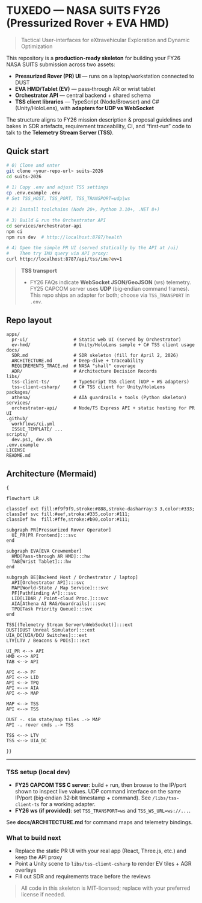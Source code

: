 # TUXEDO — NASA SUITS FY26 (Pressurized Rover + EVA HMD)

> Tactical User-interfaces for eXtravehicular Exploration and Dynamic Optimization

This repository is a **production-ready skeleton** for building your FY26 NASA SUITS submission across two assets:

- **Pressurized Rover (PR) UI** — runs on a laptop/workstation connected to DUST
- **EVA HMD/Tablet (EV)** — pass‑through AR or wrist tablet
- **Orchestrator API** — central backend + shared schema
- **TSS client libraries** — TypeScript (Node/Browser) and C# (Unity/HoloLens), with **adapters for UDP vs WebSocket**

The structure aligns to FY26 mission description & proposal guidelines and bakes in SDR artefacts, requirement traceability, CI, and “first‑run” code to talk to the **Telemetry Stream Server (TSS)**.


## Quick start

```bash
# 0) Clone and enter
git clone <your-repo-url> suits-2026
cd suits-2026

# 1) Copy .env and adjust TSS settings
cp .env.example .env
# Set TSS_HOST, TSS_PORT, TSS_TRANSPORT=udp|ws

# 2) Install toolchains (Node 20+, Python 3.10+, .NET 8+)

# 3) Build & run the Orchestrator API
cd services/orchestrator-api
npm ci
npm run dev  # http://localhost:8787/health

# 4) Open the simple PR UI (served statically by the API at /ui)
#    Then try IMU query via API proxy:
curl http://localhost:8787/api/tss/imu?ev=1
```

> **TSS transport**
> - FY26 FAQs indicate **WebSocket JSON/GeoJSON** (ws) telemetry. FY25 CAPCOM server uses **UDP** (big‑endian command frames). This repo ships an adapter for both; choose via `TSS_TRANSPORT` in `.env`.


## Repo layout

```
apps/
  pr-ui/                 # Static web UI (served by Orchestrator)
  ev-hmd/                # Unity/HoloLens sample + C# TSS client usage
docs/
  SDR.md                 # SDR skeleton (fill for April 2, 2026)
  ARCHITECTURE.md        # Deep-dive + traceability
  REQUIREMENTS_TRACE.md  # NASA "shall" coverage
  ADR/                   # Architecture Decision Records
libs/
  tss-client-ts/         # TypeScript TSS client (UDP + WS adapters)
  tss-client-csharp/     # C# TSS client for Unity/HoloLens
packages/
  athena/                # AIA guardrails + tools (Python skeleton)
services/
  orchestrator-api/      # Node/TS Express API + static hosting for PR UI
.github/
  workflows/ci.yml
  ISSUE_TEMPLATE/ ...
scripts/
  dev.ps1, dev.sh
.env.example
LICENSE
README.md
```


## Architecture (Mermaid)

```mermaid
{

flowchart LR

classDef ext fill:#f9f9f9,stroke:#888,stroke-dasharray:3 3,color:#333;
classDef svc fill:#eef,stroke:#335,color:#111;
classDef hw  fill:#ffe,stroke:#b90,color:#111;

subgraph PR[Pressurized Rover Operator]
  UI_PR[PR Frontend]:::svc
end

subgraph EVA[EVA Crewmember]
  HMD[Pass-through AR HMD]:::hw
  TAB[Wrist Tablet]:::hw
end

subgraph BE[Backend Host / Orchestrator / laptop]
  API[Orchestrator API]:::svc
  MAP[World‑State / Map Service]:::svc
  PF[Pathfinding A*]:::svc
  LID[LIDAR / Point-cloud Proc.]:::svc
  AIA[Athena AI RAG/Guardrails]:::svc
  TPQ[Task Priority Queue]:::svc
end

TSS[(Telemetry Stream Server\nWebSocket)]:::ext
DUST[DUST Unreal Simulator]:::ext
UIA_DC[UIA/DCU Switches]:::ext
LTV[LTV / Beacons & POIs]:::ext

UI_PR <--> API
HMD <--> API
TAB <--> API

API <--> PF
API <--> LID
API <--> TPQ
API <--> AIA
API <--> MAP

MAP <--> TSS
API <--> TSS

DUST -. sim state/map tiles .-> MAP
API -. rover cmds .-> TSS

TSS <--> LTV
TSS <--> UIA_DC

}}
```

---

### TSS setup (local dev)

- **FY25 CAPCOM TSS C server**: build + run, then browse to the IP/port shown to inspect live values. UDP command interface on the same IP/port (big‑endian 32‑bit timestamp + command). See `/libs/tss-client-ts` for a working adapter.  
- **FY26 ws (if provided)**: set `TSS_TRANSPORT=ws` and `TSS_WS_URL=ws://...`.

See **docs/ARCHITECTURE.md** for command maps and telemetry bindings.


### What to build next

- Replace the static PR UI with your real app (React, Three.js, etc.) and keep the API proxy
- Point a Unity scene to `libs/tss-client-csharp` to render EV tiles + AGR overlays
- Fill out SDR and requirements trace before the reviews

> All code in this skeleton is MIT-licensed; replace with your preferred license if needed.
